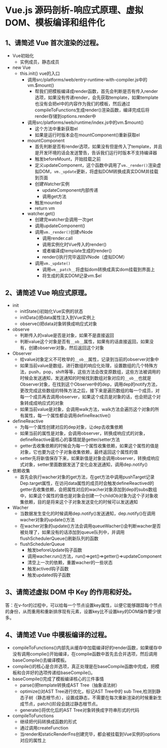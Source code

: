 # Vue.js 源码剖析-响应式原理、虚拟 DOM、模板编译和组件化

## 1、请简述 Vue 首次渲染的过程。

- Vue初始化
  - 实例成员，静态成员
- new Vue
  - this.init() vue的入口
    - 调用src/platforms/web/entry-runtime-with-compiler.js中的vm.$mount()
      - 帮我们把模板编译成render函数，首先会判断是否有传入render选项，如果没有传递render，会先获取template，如果template也没有会把el中的内容作为我们的模板，然后通过compileToFunctions生成render()渲染函数，编译完成后将render存储到options.render中
    - 调用src/platforms/web/runtime/index.js中的vm.$mount()
      - 这个方法中重新获取el
      - 如果是运行时版本会在mountComponent()重新获取el
    - mountComponent
      - 首先判断是否有render选项，如果没有但是传入了template，并且是开发环境的话会发送警告，告诉我们运行时版本不支持编译器
      - 触发beforeMount，开始挂载之前
      - 定义updateComponent，这个函数中调用了`vm._render()`渲染虚拟DOM，`vm._update`更新，将虚拟DOM转换成真实DOM并挂载到页面
      - 创建Watcher实例
        - updateComponent内部传递
        - 调用get方法
      - 触发mounted
      - return vm
    - watcher.get()
      - 创建完watcher会调用一次get
      - 调用updateComponent()
      - 调用`vm._render()`创建vNode
        - 调用render.call
        - 调用实例化时Vue传入的render()
        - 或者编译成template生成的render()
        - render()执行完毕返回VNode（虚拟DOM）
      - 调用`vm._update()`
        - 调用`vm__patch__`将虚拟dom转换成真实dom挂载到界面上
        - 将生成的真实DOM记录vm.$el

## 2、请简述 Vue 响应式原理。

- init
  - initState()初始化Vue实例的状态
  - initData()把data属性注入到Vue实例上
  - observe()把data对象转换成响应式对象
- observe
  - 判断传入的value是否是对象，如果不是直接返回
  - 判断value这个对象是否有`__ob__`属性，如果有的话直接返回，如果没有，创建observer对象，然后返回这个对象
- Observer
  - 给value对象定义不可枚举的`__ob__`属性，记录到当前的observer对象中
  - 如果当前value是数组，进行数组的响应化处理，设置数组的几个特殊方法，push，pop，shift等等，这些方法会改变原数组，这些方法被调用的时候会发送通知，发送通知的时候找到数组对象对应的`__ob__`也就是Observer对象，在找到这个Observer中的dep，调用dep的notify方法，更改完成这些数组的特殊方法之后，接下来是遍历数组的每一个成员，对每一个成员再去调用observer，如果这个成员是对象的话，也会把这个对象转成成响应式的对象
  - 如果当前value是对象，会调用walk方法，walk方法会遍历这个对象的所有属性，每一个属性都会调用defineReactive()
- defineReactive
  - 为每一个属性创建对应的dep对象，让dep去收集依赖
  - 如果当前的属性是对象，会调用observer，转换成响应式的对象，defineReactive最核心的事情就是getter/setter方法
  - getter去收集依赖的时候会为每一个属性收集依赖，如果这个属性的值是对象，它也要为这个子对象收集依赖，最终返回这个属性的值
  - setter先将新值保存下来，如果新值是对象会调用observer，转换成响应式对象，setter里面数据发送了变化会发送通知，调用dep.notify()
- 依赖收集
  - 首先会执行wacher对象的get方法，在get方法中调用pushTarget记录Dep.target属性，在访问data属性的成员时会触发defineReactived的getter去收集依赖，会把属性对应的wacher对象添加到dep的subs数组中，如果这个属性的值也是对象会创建一个childOb对象为这个子对象收集依赖，目的是将来这个子对象发送变化的时候可以发送通知
- Wacher
  - 当数据发生变化的时候调用dep.notify()发送通知，dep.notify()在调用wacher对象的update()方法
  - 在wacher对象的update()方法会调用queueWacher()会判断wacher是否被处理了，如果没有的话添加到queue队列中，并调用flushSchedulerQueue()刷新队列的函数
  - flushSchedulerQueue
    - 触发beforeUpdate钩子函数
    - 调用wacher.run()方法，run()=>get()=>getter()=>updateComponent
    - 清空上一次的依赖，重置wacher的一些状态
    - 触发actived钩子函数
    - 触发updated钩子函数

## 3、请简述虚拟 DOM 中 Key 的作用和好处。

答：在v-for的过程中，可以给每一个节点设置key属性，以便它能够跟踪每个节点的身份，从而重用和重新排序现有元素，设置key比不设置key的DOM操作要少很多。

## 4、请简述 Vue 中模板编译的过程。

- compileToFunctions()内部先从缓存中加载编译好的render函数，如果缓存中没有调用complie()开始编译，在complie函数中首先去合并选项，然后调用baseCompile()去编译模板。
- compile()的核心是合并选项，真正处理是在baseCompile函数中完成，把模板和合并好的选项传递给baseCompile()。
- baseCompile()完成了模板编译核心的三件事情
  - parse()把template转换成AST Tree（抽象语法树）
  - optimize()对AST Tree进行优化，标记AST Tree中的 sub Tree,检测到静态子树（静态根节点），设置成静态，不需要在每次重新渲染的时候重新生成节点，patch()阶段会跳过静态根节点。
  - generate()将优化后的AST Tree对象转换成字符串形式的代码
- compileToFunctions
  - 继续把代码转换成函数的形式
  - 通过调用createFunction
  - 当render和staticRenderFns创建完毕，都会被挂载到Vue实例的options对应的属性上
